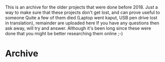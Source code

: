 This is an archive for the older projects that were done before 2018. Just a way to make sure that these projects don't get lost, and can prove useful to someone
Quite a few of them died (Laptop went kaput, USB pen drive lost in translation), remainder are uploaded here
If you have any questions then ask away, will try and answer. Although it's been long since these were done that you might be better researching them online ;-) 

# Archive
